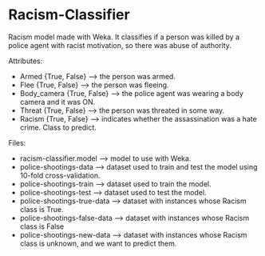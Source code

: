 # Racism-Classifier
Racism model made with Weka.
It classifies if a person was killed by a police agent with racist motivation, so there was abuse of authority.

Attributes:
- Armed {True, False} --> the person was armed.
- Flee {True, False} --> the person was fleeing.
- Body_camera {True, False} --> the police agent was wearing a body camera and it was ON.
- Threat {True, False} --> the person was threated in some way.
- Racism {True, False} --> indicates whether the assassination was a hate crime. Class to predict.

Files:
- racism-classifier.model --> model to use with Weka.
- police-shootings-data --> dataset used to train and test the model using 10-fold cross-validation.
- police-shootings-train --> dataset used to train the model.
- police-shootings-test --> dataset used to test the model.
- police-shootings-true-data --> dataset with instances whose Racism class is True.
- police-shootings-false-data --> dataset with instances whose Racism class is False
- police-shootings-new-data --> dataset with instances whose Racism class is unknown, and we want to predict them.
